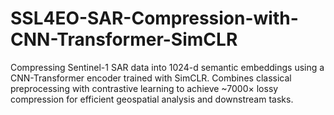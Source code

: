 # SSL4EO-SAR-Compression-with-CNN-Transformer-SimCLR
Compressing Sentinel-1 SAR data into 1024-d semantic embeddings using a CNN-Transformer encoder trained with SimCLR. Combines classical preprocessing with contrastive learning to achieve ~7000× lossy compression for efficient geospatial analysis and downstream tasks.
